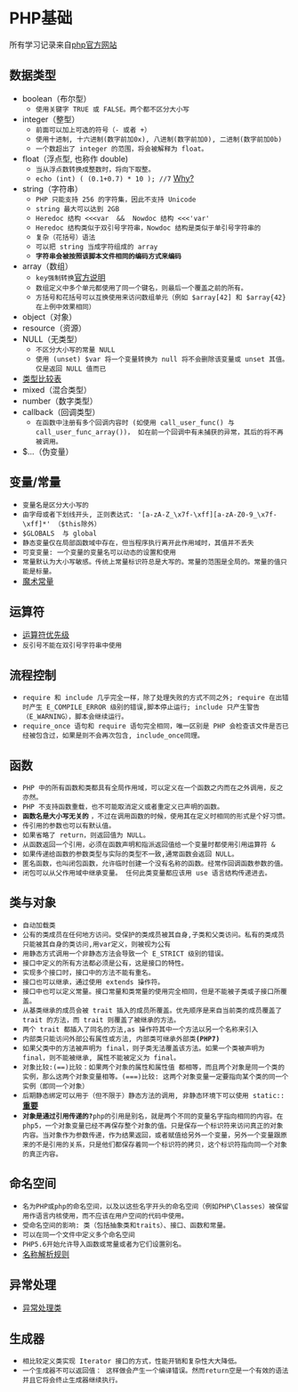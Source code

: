 # PHP基础
所有学习记录来自[php官方网站](https://secure.php.net/manual/zh/)

## 数据类型
- boolean（布尔型）
    - `使用关键字 TRUE 或 FALSE。两个都不区分大小写`
- integer（整型）
    - `前面可以加上可选的符号（- 或者 +）`
    - `使用十进制, 十六进制(数字前加0x), 八进制(数字前加0), 二进制(数字前加0b)`
    - `一个数超出了 integer 的范围，将会被解释为 float。`
- float（浮点型, 也称作 double)
    - `当从浮点数转换成整数时，将向下取整。`
    - `echo (int) ( (0.1+0.7) * 10 ); //7` [Why?](https://secure.php.net/manual/zh/language.types.float.php#warn.float-precision)
- string（字符串）
    - `PHP 只能支持 256 的字符集，因此不支持 Unicode`
    - `string 最大可以达到 2GB`
    - `Heredoc 结构 <<<var  &&  Nowdoc 结构 <<<'var' `
    - `Heredoc 结构类似于双引号字符串，Nowdoc 结构是类似于单引号字符串的`
    - `复杂（花括号）语法`
    - `可以把 string 当成字符组成的 array`
    - **`字符串会被按照该脚本文件相同的编码方式来编码`**
- array（数组）
    - `key强制转换`[官方说明](https://secure.php.net/manual/zh/language.types.array.php)
    - `数组定义中多个单元都使用了同一个键名，则最后一个覆盖之前的所有。`
    - `方括号和花括号可以互换使用来访问数组单元（例如 $array[42] 和 $array{42} 在上例中效果相同）`
- object（对象）
- resource（资源）
- NULL（无类型）
    - `不区分大小写的常量 NULL`
    - `使用 (unset) $var 将一个变量转换为 null 将不会删除该变量或 unset 其值。仅是返回 NULL 值而已`
- [类型比较表](https://secure.php.net/manual/zh/types.comparisons.php)
- mixed（混合类型）
- number（数字类型）
- callback（回调类型）
    - `在函数中注册有多个回调内容时 (如使用 call_user_func() 与 call_user_func_array())， 如在前一个回调中有未捕获的异常，其后的将不再被调用。`
- $...（伪变量）

## 变量/常量

- `变量名是区分大小写的`
- `由字母或者下划线开头, 正则表达式: '[a-zA-Z_\x7f-\xff][a-zA-Z0-9_\x7f-\xff]*' （$this除外）`
- `$GLOBALS  与 global`
- `静态变量仅在局部函数域中存在，但当程序执行离开此作用域时，其值并不丢失`
- `可变变量: 一个变量的变量名可以动态的设置和使用`
- `常量默认为大小写敏感。传统上常量标识符总是大写的。常量的范围是全局的。常量的值只能是标量。`
- [魔术常量](https://secure.php.net/manual/zh/language.constants.predefined.php)

## 运算符
- [运算符优先级](https://secure.php.net/manual/zh/language.operators.precedence.php)
- `反引号不能在双引号字符串中使用`

## 流程控制
- `require 和 include 几乎完全一样，除了处理失败的方式不同之外; require 在出错时产生 E_COMPILE_ERROR 级别的错误,脚本停止运行; include 只产生警告（E_WARNING），脚本会继续运行。`
- `require_once 语句和 require 语句完全相同，唯一区别是 PHP 会检查该文件是否已经被包含过，如果是则不会再次包含, include_once同理。`

## 函数
- `PHP 中的所有函数和类都具有全局作用域，可以定义在一个函数之内而在之外调用，反之亦然。`
- `PHP 不支持函数重载，也不可能取消定义或者重定义已声明的函数。`
- **`函数名是大小写无关的`** `，不过在调用函数的时候，使用其在定义时相同的形式是个好习惯。`
- `传引用的参数也可以有默认值。`
- `如果省略了 return，则返回值为 NULL。`
- `从函数返回一个引用，必须在函数声明和指派返回值给一个变量时都使用引用运算符 &`
- `如果传递给函数的参数类型与实际的类型不一致,通常函数会返回 NULL。`
- `匿名函数，也叫闭包函数，允许临时创建一个没有名称的函数。经常作回调函数参数的值。`
- `闭包可以从父作用域中继承变量。 任何此类变量都应该用 use 语言结构传递进去。`

## 类与对象
- `自动加载类`
- `公有的类成员在任何地方访问。受保护的类成员被其自身,子类和父类访问。私有的类成员只能被其自身的类访问,用var定义，则被视为公有` 
- `用静态方式调用一个非静态方法会导致一个 E_STRICT 级别的错误。`
- `接口中定义的所有方法都必须是公有，这是接口的特性。`
- `实现多个接口时，接口中的方法不能有重名。`
- `接口也可以继承，通过使用 extends 操作符。`
- `接口中也可以定义常量。接口常量和类常量的使用完全相同，但是不能被子类或子接口所覆盖。`
- `从基类继承的成员会被 trait 插入的成员所覆盖。优先顺序是来自当前类的成员覆盖了 trait 的方法，而 trait 则覆盖了被继承的方法。`
- `两个 trait 都插入了同名的方法,as 操作符其中一个方法以另一个名称来引入`
- `内部类只能访问外部公有属性或方法, 内部类可继承外部类`**`(PHP7)`**
- `如果父类中的方法被声明为 final，则子类无法覆盖该方法。如果一个类被声明为 final，则不能被继承, 属性不能被定义为 final。`
- `对象比较:(==)比较：如果两个对象的属性和属性值 都相等，而且两个对象是同一个类的实例，那么这两个对象变量相等。(===)比较: 这两个对象变量一定要指向某个类的同一个实例（即同一个对象）`
- `后期静态绑定可以用于（但不限于）静态方法的调用, 非静态环境下可以使用 static::` **[重要](https://secure.php.net/manual/zh/language.oop5.late-static-bindings.php)**
- **`对象是通过引用传递的?`**`php的引用是别名，就是两个不同的变量名字指向相同的内容。在php5，一个对象变量已经不再保存整个对象的值。只是保存一个标识符来访问真正的对象内容。当对象作为参数传递，作为结果返回，或者赋值给另外一个变量，另外一个变量跟原来的不是引用的关系，只是他们都保存着同一个标识符的拷贝，这个标识符指向同一个对象的真正内容。`

## 命名空间
- `名为PHP或php的命名空间，以及以这些名字开头的命名空间（例如PHP\Classes）被保留用作语言内核使用，而不应该在用户空间的代码中使用。`
- `受命名空间的影响: 类（包括抽象类和traits）、接口、函数和常量。`
- `可以在同一个文件中定义多个命名空间`
- `PHP5.6开始允许导入函数或常量或者为它们设置别名。`
- [名称解析规则](https://secure.php.net/manual/zh/language.namespaces.rules.php)

## 异常处理
-   [异常处理类](https://secure.php.net/manual/zh/language.exceptions.extending.php)

## 生成器
- `相比较定义类实现 Iterator 接口的方式，性能开销和复杂性大大降低。`
- `一个生成器不可以返回值： 这样做会产生一个编译错误。然而return空是一个有效的语法并且它将会终止生成器继续执行。`